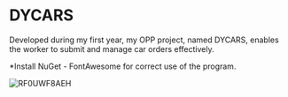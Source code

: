
# DYCARS

Developed during my first year, my OPP project, named DYCARS, enables the worker to submit and manage car orders effectively.

*Install NuGet - FontAwesome for correct use of the program.




![RF0UWF8AEH](https://github.com/furmul/DYAGENCY/assets/63120933/6dfa8683-4cd9-43ca-95e4-580964d1e09d)
